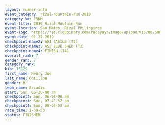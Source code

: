 ```yaml
---
layout: runner-info 
event_category: rizal-mountain-run-2019 
category_km: 15KM 
event-title: 2019 Rizal Moutain Run 
event-location: San Mateo, Rizal Philippines 
event-logo: https://res.cloudinary.com/raceyaya/image/upload/v1570025909/logo/rizal-mountain_gkfete.jpg 
event-date: 01-27-2019 
checkpoint-name2: AS1 CASILE (T2) 
checkpoint-name3: AS2 BLUE SHED (T3) 
checkpoint-name4: FINISH (T4) 
overall_rank: 7
gender_rank: 7
category_rank: 
bib: 15129
first_name: Henry Joe
last_name: Cotillon
gender: M
team_name: Arcadis
start: Sun, 06-30-00 am
checkpoint2: Sun, 06-58-08 am
checkpoint3: Sun, 07-41-52 am
checkpoint4: Sun, 08-09-53 am
race_time: 1-39-53
status: FINISHER
---
```

